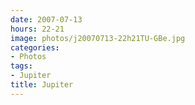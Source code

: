 ```yaml
---
date: 2007-07-13
hours: 22-21
image: photos/j20070713-22h21TU-GBe.jpg
categories: 
- Photos 
tags: 
- Jupiter 
title: Jupiter
---
```

